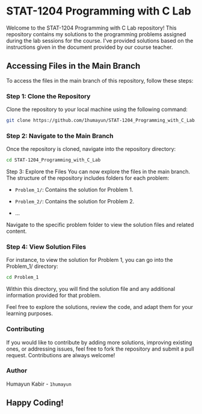 # STAT-1204 Programming with C Lab

Welcome to the STAT-1204 Programming with C Lab repository! This repository contains my solutions to the programming problems assigned during the lab sessions for the course. I've provided solutions based on the instructions given in the document provided by our course teacher.

## Accessing Files in the Main Branch

To access the files in the main branch of this repository, follow these steps:

### Step 1: Clone the Repository

Clone the repository to your local machine using the following command:

```bash
git clone https://github.com/1humayun/STAT-1204_Programming_with_C_Lab.git
```
### Step 2: Navigate to the Main Branch

Once the repository is cloned, navigate into the repository directory:

```bash
cd STAT-1204_Programming_with_C_Lab
```
Step 3: Explore the Files
You can now explore the files in the main branch. The structure of the repository includes folders for each problem:

* `Problem_1/`: Contains the solution for Problem 1.

* `Problem_2/`: Contains the solution for Problem 2.

* ...

Navigate to the specific problem folder to view the solution files and related content.

### Step 4: View Solution Files

For instance, to view the solution for Problem 1, you can go into the Problem_1/ directory:

```bash
cd Problem_1
```
Within this directory, you will find the solution file and any additional information provided for that problem.

Feel free to explore the solutions, review the code, and adapt them for your learning purposes.

### Contributing

If you would like to contribute by adding more solutions, improving existing ones, or addressing issues, feel free to fork the repository and submit a pull request. Contributions are always welcome!

### Author

Humayun Kabir - `1humayun`

## Happy Coding!
